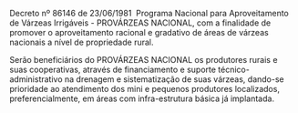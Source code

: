 Decreto nº 86146 de 23/06/1981
 Programa Nacional para Aproveitamento de Várzeas Irrigáveis - PROVÁRZEAS NACIONAL, com a finalidade de promover o aproveitamento racional e gradativo de áreas de várzeas nacionais a nível de propriedade rural.

Serão beneficiários do PROVÁRZEAS NACIONAL os produtores rurais e suas cooperativas, através de financiamento e suporte técnico-administrativo na drenagem e sistematização de suas várzeas, dando-se prioridade ao atendimento dos mini e pequenos produtores localizados, preferencialmente, em áreas com infra-estrutura básica já implantada.